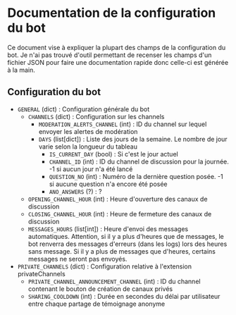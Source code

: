 # Documentation de la configuration du bot

Ce document vise à expliquer la plupart des champs de la configuration du bot.
Je n'ai pas trouvé d'outil permettant de recenser les champs d'un fichier JSON pour faire une documentation rapide donc celle-ci est générée à la main.

## Configuration du bot

- `GENERAL` (dict) : Configuration générale du bot
    - `CHANNELS` (dict) : Configuration sur les channels
      - `MODERATION_ALERTS_CHANNEL` (int) : ID du channel sur lequel envoyer les alertes de modération
      - `DAYS` (list[dict]) : Liste des jours de la semaine. Le nombre de jour varie selon la longueur du tableau
        - `IS_CURRENT_DAY` (bool) : Si c'est le jour actuel
        - `CHANNEL_ID` (int) : ID du channel de discussion pour la journée. -1 si aucun jour n'a été lancé
        - `QUESTION_NO` (int) : Numéro de la dernière question posée. -1 si aucune question n'a encore été posée 
        - `ANO_ANSWERS` (?)  : ?
    - `OPENING_CHANNEL_HOUR` (int) : Heure d'ouverture des canaux de discussion
    - `CLOSING_CHANNEL_HOUR` (int) : Heure de fermeture des canaux de discussion
    - `MESSAGES_HOURS` (list[int]) : Heure d'envoi des messages automatiques. Attention, si il y a plus d'heures que de messages, le bot renverra des messages d'erreurs (dans les logs) lors des heures sans message. Si il y a plus de messages que d'heures, certains messages ne seront pas envoyés.
- `PRIVATE_CHANNELS` (dict) : Configuration relative à l'extension privateChannels
  - `PRIVATE_CHANNEL_ANNOUNCEMENT_CHANNEL` (int) : ID du channel contenant le bouton de création de canaux privés
  - `SHARING_COOLDOWN` (int) : Durée en secondes du délai par utilisateur entre chaque partage de témoignage anonyme